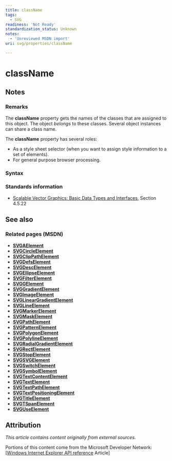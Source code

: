 ```yaml
---
title: className
tags:
  - SVG
readiness: 'Not Ready'
standardization_status: Unknown
notes:
  - 'Unreviewed MSDN import'
uri: svg/properties/className

---
```

# className

## Notes

### Remarks

The **className** property gets the names of the classes that are assigned to this object. The object *belongs* to these classes. Several object instances can share a class name.

The **className** property has several roles:

-   As a style sheet selector (when you want to assign style information to a set of elements).
-   For general purpose browser processing.

### Syntax

### Standards information

-   [Scalable Vector Graphics: Basic Data Types and Interfaces](http://go.microsoft.com/fwlink/p/?linkid=204732), Section 4.5.22

## See also

### Related pages (MSDN)

-   [**SVGAElement**](/svg/elements/a)
-   [**SVGCircleElement**](/svg/elements/circle)
-   [**SVGClipPathElement**](/svg/elements/clipPath)
-   [**SVGDefsElement**](/svg/elements/defs)
-   [**SVGDescElement**](/svg/elements/desc)
-   [**SVGEllipseElement**](/svg/elements/ellipse)
-   [**SVGFilterElement**](/svg/elements/filter)
-   [**SVGGElement**](/svg/elements/g)
-   [**SVGGradientElement**](/svg/elements/gradient)
-   [**SVGImageElement**](/svg/elements/image)
-   [**SVGLinearGradientElement**](/svg/elements/linearGradient)
-   [**SVGLineElement**](/svg/elements/line)
-   [**SVGMarkerElement**](/svg/elements/marker)
-   [**SVGMaskElement**](/svg/elements/mask)
-   [**SVGPathElement**](/svg/elements/path)
-   [**SVGPatternElement**](/svg/elements/patterrn)
-   [**SVGPolygonElement**](/svg/elements/polygon)
-   [**SVGPolylineElement**](/svg/elements/polyline)
-   [**SVGRadialGradientElement**](/svg/elements/radialGradient)
-   [**SVGRectElement**](/svg/elements/rect)
-   [**SVGStopElement**](/svg/elements/stop)
-   [**SVGSVGElement**](/svg/elements/svg)
-   [**SVGSwitchElement**](/svg/elements/switch)
-   [**SVGSymbolElement**](/svg/elements/symbol)
-   [**SVGTextContentElement**](/svg/elements/etextContent)
-   [**SVGTextElement**](/svg/elements/text)
-   [**SVGTextPathElement**](/svg/elements/textPath)
-   [**SVGTextPositioningElement**](/svg/elements/textPositioning)
-   [**SVGTitleElement**](/svg/elements/title)
-   [**SVGTSpanElement**](/svg/elements/tspan)
-   [**SVGUseElement**](/svg/elements/use)

## Attribution

*This article contains content originally from external sources.*

Portions of this content come from the Microsoft Developer Network: [[Windows Internet Explorer API reference](http://msdn.microsoft.com/en-us/library/ie/hh828809%28v=vs.85%29.aspx) Article]

